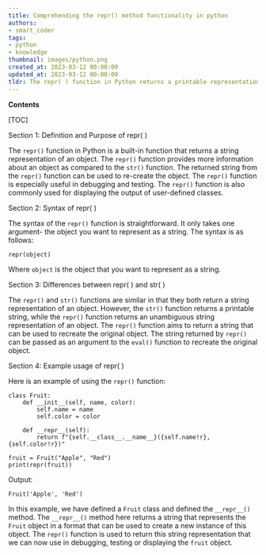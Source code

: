 ```yaml
---
title: Comprehending the repr() method functionality in python
authors:
- smart_coder
tags:
- python
- knowledge
thumbnail: images/python.png
created_at: 2023-03-12 00:00:00
updated_at: 2023-03-12 00:00:00
tldr: The repr( ) function in Python returns a printable representation of an object.
---
```


**Contents**

[TOC]

Section 1: Definition and Purpose of repr( )

The `repr()` function in Python is a built-in function that returns a string representation of an object. The `repr()` function provides more information about an object as compared to the `str()` function. The returned string from the `repr()` function can be used to re-create the object. The `repr()` function is especially useful in debugging and testing. The `repr()` function is also commonly used for displaying the output of user-defined classes.

Section 2: Syntax of repr( )

The syntax of the `repr()` function is straightforward. It only takes one argument- the object you want to represent as a string. The syntax is as follows:

```
repr(object)
```

Where `object` is the object that you want to represent as a string.

Section 3: Differences between repr( ) and str( )

The `repr()` and `str()` functions are similar in that they both return a string representation of an object. However, the `str()` function returns a printable string, while the `repr()` function returns an unambiguous string representation of an object. The `repr()` function aims to return a string that can be used to recreate the original object. The string returned by `repr()` can be passed as an argument to the `eval()` function to recreate the original object.

Section 4: Example usage of repr( )

Here is an example of using the `repr()` function:

```
class Fruit:
    def __init__(self, name, color):
        self.name = name
        self.color = color

    def __repr__(self):
        return f"{self.__class__.__name__}({self.name!r}, {self.color!r})"

fruit = Fruit("Apple", "Red")
print(repr(fruit))
```

Output:
```
Fruit('Apple', 'Red')
```
In this example, we have defined a `Fruit` class and defined the `__repr__()` method. The `__repr__()` method here returns a string that represents the `Fruit` object in a format that can be used to create a new instance of this object. The `repr()` function is used to return this string representation that we can now use in debugging, testing or displaying the `fruit` object.

